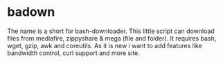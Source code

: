 # badown
The name is a short for bash-downloader.
This little script can download files from mediafire, zippyshare & mega (file and folder).
It requires bash, wget, gzip, awk and coreutils.
As it is new i want to add features like bandwidth control, curl support and more site.

